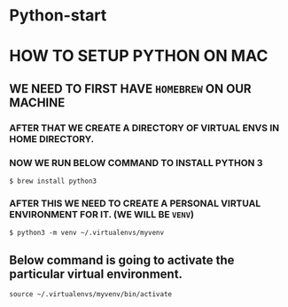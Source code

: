 # Python-start

# HOW TO SETUP PYTHON ON MAC

## WE NEED TO FIRST HAVE `HOMEBREW` ON OUR MACHINE

### AFTER THAT WE CREATE A DIRECTORY OF VIRTUAL ENVS IN HOME DIRECTORY.

### NOW WE RUN BELOW COMMAND TO INSTALL PYTHON 3

`$ brew install python3`

### AFTER THIS WE NEED TO CREATE A PERSONAL VIRTUAL ENVIRONMENT FOR IT. (WE WILL BE `VENV`)

`$ python3 -m venv ~/.virtualenvs/myvenv`

## Below command is going to activate the particular virtual environment.

`source ~/.virtualenvs/myvenv/bin/activate`
